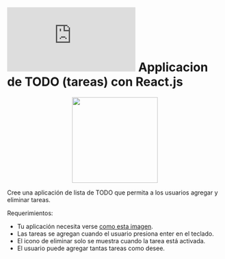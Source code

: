 # ![alt text](https://assets.breatheco.de/apis/img/images.php?blob&random&cat=icon&tags=breathecode,32) Applicacion de TODO (tareas) con React.js

<p align="center">
  <img height="200" src="https://github.com/breatheco-de/exercise-todo-list/blob/master/preview.gif?raw=true" />
</p>

Cree una aplicación de lista de TODO que permita a los usuarios agregar y eliminar tareas.

Requerimientos:
- Tu aplicación necesita verse [como esta imagen](https://github.com/breatheco-de/exercise-todo-list/blob/master/preview.gif?raw=true).
- Las tareas se agregan cuando el usuario presiona enter en el teclado.
- El icono de eliminar solo se muestra cuando la tarea está activada.
- El usuario puede agregar tantas tareas como desee.

